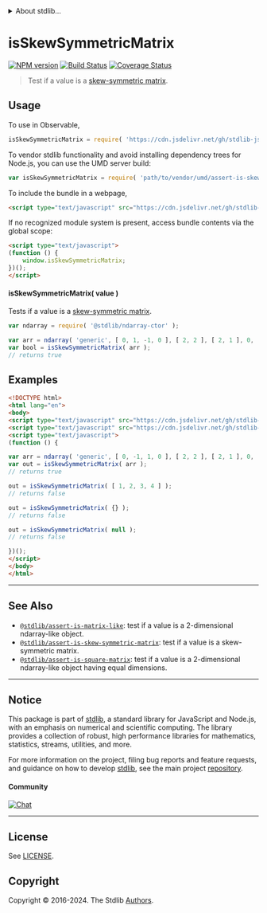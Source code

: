 <!--

@license Apache-2.0

Copyright (c) 2018 The Stdlib Authors.

Licensed under the Apache License, Version 2.0 (the "License");
you may not use this file except in compliance with the License.
You may obtain a copy of the License at

   http://www.apache.org/licenses/LICENSE-2.0

Unless required by applicable law or agreed to in writing, software
distributed under the License is distributed on an "AS IS" BASIS,
WITHOUT WARRANTIES OR CONDITIONS OF ANY KIND, either express or implied.
See the License for the specific language governing permissions and
limitations under the License.

-->


<details>
  <summary>
    About stdlib...
  </summary>
  <p>We believe in a future in which the web is a preferred environment for numerical computation. To help realize this future, we've built stdlib. stdlib is a standard library, with an emphasis on numerical and scientific computation, written in JavaScript (and C) for execution in browsers and in Node.js.</p>
  <p>The library is fully decomposable, being architected in such a way that you can swap out and mix and match APIs and functionality to cater to your exact preferences and use cases.</p>
  <p>When you use stdlib, you can be absolutely certain that you are using the most thorough, rigorous, well-written, studied, documented, tested, measured, and high-quality code out there.</p>
  <p>To join us in bringing numerical computing to the web, get started by checking us out on <a href="https://github.com/stdlib-js/stdlib">GitHub</a>, and please consider <a href="https://opencollective.com/stdlib">financially supporting stdlib</a>. We greatly appreciate your continued support!</p>
</details>

# isSkewSymmetricMatrix

[![NPM version][npm-image]][npm-url] [![Build Status][test-image]][test-url] [![Coverage Status][coverage-image]][coverage-url] <!-- [![dependencies][dependencies-image]][dependencies-url] -->

> Test if a value is a [skew-symmetric matrix][skew-symmetric-matrix].



<section class="usage">

## Usage

To use in Observable,

```javascript
isSkewSymmetricMatrix = require( 'https://cdn.jsdelivr.net/gh/stdlib-js/assert-is-skew-symmetric-matrix@umd/browser.js' )
```

To vendor stdlib functionality and avoid installing dependency trees for Node.js, you can use the UMD server build:

```javascript
var isSkewSymmetricMatrix = require( 'path/to/vendor/umd/assert-is-skew-symmetric-matrix/index.js' )
```

To include the bundle in a webpage,

```html
<script type="text/javascript" src="https://cdn.jsdelivr.net/gh/stdlib-js/assert-is-skew-symmetric-matrix@umd/browser.js"></script>
```

If no recognized module system is present, access bundle contents via the global scope:

```html
<script type="text/javascript">
(function () {
    window.isSkewSymmetricMatrix;
})();
</script>
```

#### isSkewSymmetricMatrix( value )

Tests if a value is a [skew-symmetric matrix][skew-symmetric-matrix].

```javascript
var ndarray = require( '@stdlib/ndarray-ctor' );

var arr = ndarray( 'generic', [ 0, 1, -1, 0 ], [ 2, 2 ], [ 2, 1 ], 0, 'row-major' );
var bool = isSkewSymmetricMatrix( arr );
// returns true
```

</section>

<!-- /.usage -->

<section class="examples">

## Examples

<!-- eslint no-undef: "error" -->

```html
<!DOCTYPE html>
<html lang="en">
<body>
<script type="text/javascript" src="https://cdn.jsdelivr.net/gh/stdlib-js/ndarray-ctor@umd/browser.js"></script>
<script type="text/javascript" src="https://cdn.jsdelivr.net/gh/stdlib-js/assert-is-skew-symmetric-matrix@umd/browser.js"></script>
<script type="text/javascript">
(function () {

var arr = ndarray( 'generic', [ 0, -1, 1, 0 ], [ 2, 2 ], [ 2, 1 ], 0, 'row-major' );
var out = isSkewSymmetricMatrix( arr );
// returns true

out = isSkewSymmetricMatrix( [ 1, 2, 3, 4 ] );
// returns false

out = isSkewSymmetricMatrix( {} );
// returns false

out = isSkewSymmetricMatrix( null );
// returns false

})();
</script>
</body>
</html>
```

</section>

<!-- /.examples -->

<!-- Section for related `stdlib` packages. Do not manually edit this section, as it is automatically populated. -->

<section class="related">

* * *

## See Also

-   <span class="package-name">[`@stdlib/assert-is-matrix-like`][@stdlib/assert/is-matrix-like]</span><span class="delimiter">: </span><span class="description">test if a value is a 2-dimensional ndarray-like object.</span>
-   <span class="package-name">[`@stdlib/assert-is-skew-symmetric-matrix`][@stdlib/assert/is-skew-symmetric-matrix]</span><span class="delimiter">: </span><span class="description">test if a value is a skew-symmetric matrix.</span>
-   <span class="package-name">[`@stdlib/assert-is-square-matrix`][@stdlib/assert/is-square-matrix]</span><span class="delimiter">: </span><span class="description">test if a value is a 2-dimensional ndarray-like object having equal dimensions.</span>

</section>

<!-- /.related -->

<!-- Section for all links. Make sure to keep an empty line after the `section` element and another before the `/section` close. -->


<section class="main-repo" >

* * *

## Notice

This package is part of [stdlib][stdlib], a standard library for JavaScript and Node.js, with an emphasis on numerical and scientific computing. The library provides a collection of robust, high performance libraries for mathematics, statistics, streams, utilities, and more.

For more information on the project, filing bug reports and feature requests, and guidance on how to develop [stdlib][stdlib], see the main project [repository][stdlib].

#### Community

[![Chat][chat-image]][chat-url]

---

## License

See [LICENSE][stdlib-license].


## Copyright

Copyright &copy; 2016-2024. The Stdlib [Authors][stdlib-authors].

</section>

<!-- /.stdlib -->

<!-- Section for all links. Make sure to keep an empty line after the `section` element and another before the `/section` close. -->

<section class="links">

[npm-image]: http://img.shields.io/npm/v/@stdlib/assert-is-skew-symmetric-matrix.svg
[npm-url]: https://npmjs.org/package/@stdlib/assert-is-skew-symmetric-matrix

[test-image]: https://github.com/stdlib-js/assert-is-skew-symmetric-matrix/actions/workflows/test.yml/badge.svg?branch=v0.2.2
[test-url]: https://github.com/stdlib-js/assert-is-skew-symmetric-matrix/actions/workflows/test.yml?query=branch:v0.2.2

[coverage-image]: https://img.shields.io/codecov/c/github/stdlib-js/assert-is-skew-symmetric-matrix/main.svg
[coverage-url]: https://codecov.io/github/stdlib-js/assert-is-skew-symmetric-matrix?branch=main

<!--

[dependencies-image]: https://img.shields.io/david/stdlib-js/assert-is-skew-symmetric-matrix.svg
[dependencies-url]: https://david-dm.org/stdlib-js/assert-is-skew-symmetric-matrix/main

-->

[chat-image]: https://img.shields.io/gitter/room/stdlib-js/stdlib.svg
[chat-url]: https://app.gitter.im/#/room/#stdlib-js_stdlib:gitter.im

[stdlib]: https://github.com/stdlib-js/stdlib

[stdlib-authors]: https://github.com/stdlib-js/stdlib/graphs/contributors

[umd]: https://github.com/umdjs/umd
[es-module]: https://developer.mozilla.org/en-US/docs/Web/JavaScript/Guide/Modules

[deno-url]: https://github.com/stdlib-js/assert-is-skew-symmetric-matrix/tree/deno
[deno-readme]: https://github.com/stdlib-js/assert-is-skew-symmetric-matrix/blob/deno/README.md
[umd-url]: https://github.com/stdlib-js/assert-is-skew-symmetric-matrix/tree/umd
[umd-readme]: https://github.com/stdlib-js/assert-is-skew-symmetric-matrix/blob/umd/README.md
[esm-url]: https://github.com/stdlib-js/assert-is-skew-symmetric-matrix/tree/esm
[esm-readme]: https://github.com/stdlib-js/assert-is-skew-symmetric-matrix/blob/esm/README.md
[branches-url]: https://github.com/stdlib-js/assert-is-skew-symmetric-matrix/blob/main/branches.md

[stdlib-license]: https://raw.githubusercontent.com/stdlib-js/assert-is-skew-symmetric-matrix/main/LICENSE

[skew-symmetric-matrix]: https://en.wikipedia.org/wiki/Skew-symmetric_matrix

<!-- <related-links> -->

[@stdlib/assert/is-matrix-like]: https://github.com/stdlib-js/assert-is-matrix-like/tree/umd

[@stdlib/assert/is-skew-symmetric-matrix]: https://github.com/stdlib-js/assert-is-skew-symmetric-matrix/tree/umd

[@stdlib/assert/is-square-matrix]: https://github.com/stdlib-js/assert-is-square-matrix/tree/umd

<!-- </related-links> -->

</section>

<!-- /.links -->
